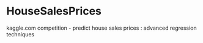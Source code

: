 # HouseSalesPrices
kaggle.com competition - predict house sales prices : advanced regression techniques
